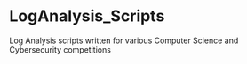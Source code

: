 # LogAnalysis_Scripts
Log Analysis scripts written for various Computer Science and Cybersecurity competitions
